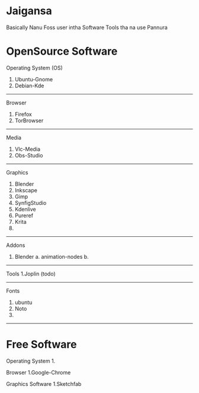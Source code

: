 # Jaigansa

Basically Nanu Foss user intha Software Tools tha na use Pannura

# OpenSource Software

Operating System (OS)
1. Ubuntu-Gnome
2. Debian-Kde
* * *

Browser
1. Firefox
2. TorBrowser

* * *

Media
1. Vlc-Media
2. Obs-Studio

* * *

Graphics
1. Blender
2. Inkscape
3. Gimp
4. SynfigStudio
5. Kdenlive
6. Pureref
7. Krita
8.

* * *

Addons
1. Blender
    a. animation-nodes
    b. 
    
* * *

Tools
1.Joplin (todo)

* * *
Fonts
1. ubuntu
2. Noto
3.

* * *

# Free Software

Operating System
1.

Browser
1.Google-Chrome

Graphics Software
1.Sketchfab



